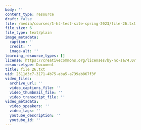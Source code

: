 ```yaml
---
body: ''
content_type: resource
draft: false
file: /media/courses/1-ht-test-site-spring-2023/file-26.txt
file_size: 6
file_type: text/plain
image_metadata:
  caption: ''
  credit: ''
  image-alt: ''
learning_resource_types: []
license: https://creativecommons.org/licenses/by-nc-sa/4.0/
resourcetype: Document
title: file 26.txt
uid: 2511d3c7-3171-4b75-aba5-a739ab867f3f
video_files:
  archive_url: ''
  video_captions_file: ''
  video_thumbnail_file: ''
  video_transcript_file: ''
video_metadata:
  video_speakers: ''
  video_tags: ''
  youtube_description: ''
  youtube_id: ''
---
```

